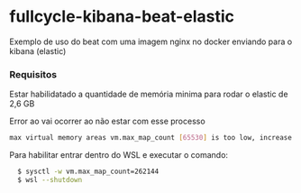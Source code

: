 # fullcycle-kibana-beat-elastic
Exemplo de uso do beat com uma imagem nginx no docker enviando para o kibana (elastic)

### Requisitos

Estar habilidatado a quantidade de memória minima para rodar o elastic de 2,6 GB 

Error ao vai ocorrer ao não estar com esse processo 


````bash
max virtual memory areas vm.max_map_count [65530] is too low, increase to at least [262144]
````

Para habilitar entrar dentro do WSL e executar o comando:

````bash
  $ sysctl -w vm.max_map_count=262144
  $ wsl --shutdown
````
